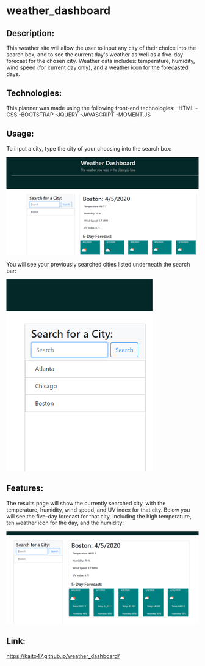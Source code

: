 # weather_dashboard

## Description:

This weather site will allow the user to input any city of their choice into the search box, and to see the current day's weather as well as a five-day forecast for the chosen city. Weather data includes: temperature, humidity, wind speed (for current day only), and a weather icon for the forecasted days. 

## Technologies:

This planner was made using the following front-end technologies:
-HTML
-CSS
-BOOTSTRAP
-JQUERY
-JAVASCRIPT
-MOMENT.JS

## Usage:

To input a city, type the city of your choosing into the search box:

![city search](https://github.com/kaito47/weather_dashboard/blob/master/assets/weather_search.png)

You will see your previously searched cities listed underneath the search bar:

![previously searched](https://github.com/kaito47/weather_dashboard/blob/master/assets/previously_searched.png)

## Features:

The results page will show the currently searched city, with the temperature, humidity, wind speed, and UV index for that city. Below you will see the five-day forecast for that city, including the high temperature, teh weather icon for the day, and the humidity:

![results](https://github.com/kaito47/weather_dashboard/blob/master/assets/weather_result.png)


## Link:

https://kaito47.github.io/weather_dashboard/

